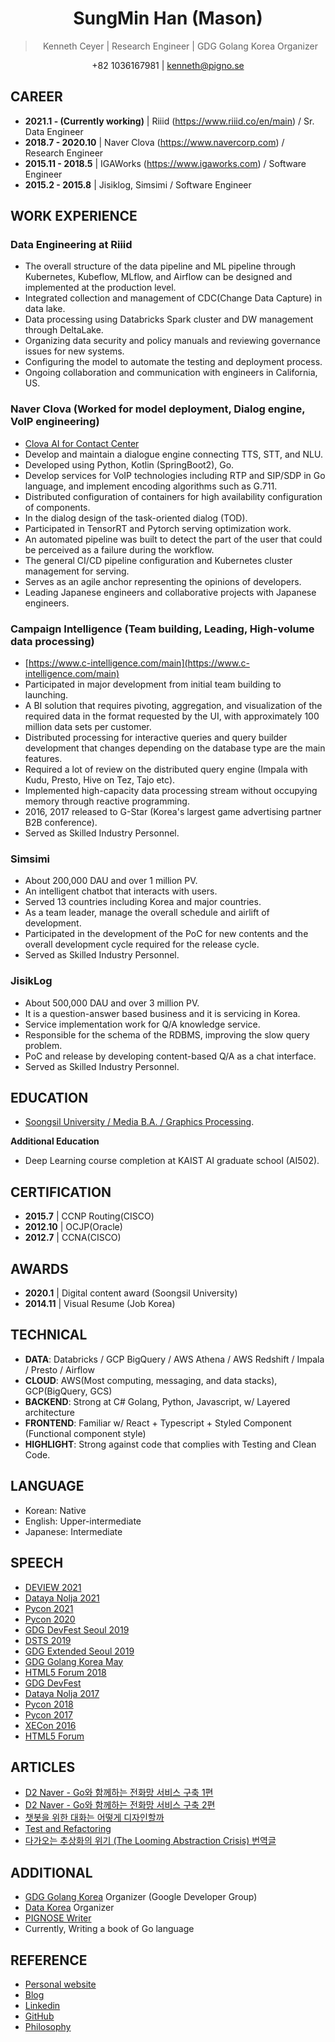 <h1 align="center">SungMin Han (Mason)</h1>
<blockquote align="center">Kenneth Ceyer | Research Engineer | GDG Golang Korea Organizer</blockquote>
<p align="center">+82 1036167981 | <a href="mailto://kenneth@pigno.se">kenneth@pigno.se</a></p>

## CAREER

- **2021.1 - (Currently working)** | Riiid (https://www.riiid.co/en/main) / Sr. Data Engineer
- **2018.7 - 2020.10** | Naver Clova (https://www.navercorp.com) / Research Engineer
- **2015.11 - 2018.5** | IGAWorks (https://www.igaworks.com) / Software Engineer
- **2015.2 - 2015.8**  | Jisiklog, Simsimi / Software Engineer

## WORK EXPERIENCE

### Data Engineering at Riiid

- The overall structure of the data pipeline and ML pipeline through Kubernetes, Kubeflow, MLflow, and Airflow can be designed and implemented at the production level.
- Integrated collection and management of CDC(Change Data Capture) in data lake.
- Data processing using Databricks Spark cluster and DW management through DeltaLake.
- Organizing data security and policy manuals and reviewing governance issues for new systems.
- Configuring the model to automate the testing and deployment process.
- Ongoing collaboration and communication with engineers in California, US.

### Naver Clova (Worked for model deployment, Dialog engine, VoIP engineering)

- [Clova AI for Contact Center](https://clova.ai/aicontactcenter)
- Develop and maintain a dialogue engine connecting TTS, STT, and NLU.
- Developed using Python, Kotlin (SpringBoot2), Go.
- Develop services for VoIP technologies including RTP and SIP/SDP in Go language, and implement encoding algorithms such as G.711.
- Distributed configuration of containers for high availability configuration of components.
- In the dialog design of the task-oriented dialog (TOD).
- Participated in TensorRT and Pytorch serving optimization work.
- An automated pipeline was built to detect the part of the user that could be perceived as a failure during the workflow.
- The general CI/CD pipeline configuration and Kubernetes cluster management for serving.
- Serves as an agile anchor representing the opinions of developers.
- Leading Japanese engineers and collaborative projects with Japanese engineers.

### Campaign Intelligence (Team building, Leading, High-volume data processing)

- [https://www.c-intelligence.com/main](https://www.c-intelligence.com/main)
- Participated in major development from initial team building to launching.
- A BI solution that requires pivoting, aggregation, and visualization of the required data in the format requested by the UI, with approximately 100 million data sets per customer.
- Distributed processing for interactive queries and query builder development that changes depending on the database type are the main features.
- Required a lot of review on the distributed query engine (Impala with Kudu, Presto, Hive on Tez, Tajo etc).
- Implemented high-capacity data processing stream without occupying memory through reactive programming.
- 2016, 2017 released to G-Star (Korea's largest game advertising partner B2B conference).
- Served as Skilled Industry Personnel.

### Simsimi

- About 200,000 DAU and over 1 million PV.
- An intelligent chatbot that interacts with users.
- Served 13 countries including Korea and major countries.
- As a team leader, manage the overall schedule and airlift of development.
- Participated in the development of the PoC for new contents and the overall development cycle required for the release cycle.
- Served as Skilled Industry Personnel.

### JisikLog

- About 500,000 DAU and over 3 million PV.
- It is a question-answer based business and it is servicing in Korea.
- Service implementation work for Q/A knowledge service.
- Responsible for the schema of the RDBMS, improving the slow query problem.
- PoC and release by developing content-based Q/A as a chat interface.
- Served as Skilled Industry Personnel.

## EDUCATION
- [Soongsil University / Media B.A. / Graphics Processing](http://eng.ssu.ac.kr/web/eng).
   
**Additional Education**
   - Deep Learning course completion at KAIST AI graduate school (AI502).

## CERTIFICATION

- **2015.7**  | CCNP Routing(CISCO)
- **2012.10** | OCJP(Oracle)
- **2012.7**  | CCNA(CISCO)

## AWARDS

- **2020.1**  | Digital content award (Soongsil University)
- **2014.11** | Visual Resume (Job Korea)

## TECHNICAL

- **DATA**: Databricks / GCP BigQuery / AWS Athena / AWS Redshift / Impala / Presto / Airflow
- **CLOUD**: AWS(Most computing, messaging, and data stacks), GCP(BigQuery, GCS)
- **BACKEND**: Strong at C# Golang, Python, Javascript, w/ Layered architecture
- **FRONTEND**: Familiar w/ React + Typescript + Styled Component (Functional component style)
- **HIGHLIGHT**: Strong against code that complies with Testing and Clean Code.

## LANGUAGE

- Korean: Native
- English: Upper-intermediate
- Japanese: Intermediate

## SPEECH

- [DEVIEW 2021](https://deview.kr/2021/sessions/493)
- [Dataya Nolja 2021](https://event-us.kr/datayanolja2020/event/37854)
- [Pycon 2021](https://2021.pycon.kr/session/33/)
- [Pycon 2020](https://www.slideshare.net/KennethCeyer/in-python-open-source-pycon-korea-2020)
- [GDG DevFest Seoul 2019](https://www.slideshare.net/KennethCeyer/ai-gdg-devfest-seoul-2019-187630418)
- [DSTS 2019](https://www.slideshare.net/KennethCeyer/dsts-2019)
- [GDG Extended Seoul 2019](https://www.slideshare.net/KennethCeyer/allreduce-for-distributed-learning-io-extended-seoul-152862108)
- [GDG Golang Korea May](https://www.slideshare.net/KennethCeyer/grpc-goroutine-gdg-golang-korea-2019)
- [HTML5 Forum 2018](https://www.slideshare.net/KennethCeyer/deep-dive-into-modern-frameworks-html5-forum-2018-124511710)
- [GDG DevFest](https://www.slideshare.net/KennethCeyer/gdg-devfest-2017-seoul-82177288)
- [Dataya Nolja 2017](https://www.slideshare.net/KennethCeyer/ss-80764533)
- [Pycon 2018](https://www.slideshare.net/KennethCeyer/pycon-korea-2018-109833085)
- [Pycon 2017](https://www.slideshare.net/KennethCeyer/dealing-with-python-reactively-pycon-korea-2017)
- [XECon 2016](https://www.slideshare.net/KennethCeyer/angularjs-2-version-1-and-reactjs-69546904)
- [HTML5 Forum](https://www.slideshare.net/KennethCeyer/deep-dive-into-modern-frameworks-html5-forum-2018-124511710)

## ARTICLES

- [D2 Naver - Go와 함께하는 전화망 서비스 구축 1편](https://d2.naver.com/helloworld/5827706)
- [D2 Naver - Go와 함께하는 전화망 서비스 구축 2편](https://d2.naver.com/helloworld/0814313)
- [챗봇을 위한 대화는 어떻게 디자인할까](https://d2.naver.com/helloworld/2110494)
- [Test and Refactoring](https://www.slideshare.net/KennethCeyer/test-and-refactoring-139432204)
- [다가오는 추상화의 위기 (The Looming Abstraction Crisis) 번역글](https://blog.pigno.se/post/183565621043/%EB%8B%A4%EA%B0%80%EC%98%A4%EB%8A%94-%EC%B6%94%EC%83%81%ED%99%94%EC%9D%98-%EC%9C%84%EA%B8%B0-the-looming-abstraction-crisis-%EB%B2%88%EC%97%AD%EA%B8%80)

## ADDITIONAL

- [GDG Golang Korea](https://www.facebook.com/gdggo/) Organizer (Google Developer Group)
- [Data Korea](https://www.facebook.com/groups/datakr) Organizer
- [PIGNOSE Writer](https://www.facebook.com/PIGNOSE-1735920843294891/)
- Currently, Writing a book of Go language

## REFERENCE

- [Personal website](https://www.pigno.se)
- [Blog](https://blog.pigno.se)
- [Linkedin](https://www.linkedin.com/in/sungmin-han-768419133/)
- [GitHub](https://www.github.com/KennethanCeyer)
- [Philosophy](https://www.pigno.se/pignose-principle.html)

